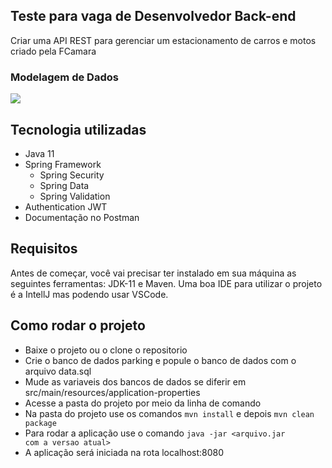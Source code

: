 ## Teste para vaga de Desenvolvedor Back-end
Criar uma API REST para gerenciar um estacionamento de carros e motos criado pela FCamara

### Modelagem de Dados

<img src="https://i.imgur.com/n7TsL06.png">

## Tecnologia utilizadas

- Java 11
- Spring Framework
  - Spring Security
  - Spring Data
  - Spring Validation
- Authentication JWT
- Documentação no Postman

## Requisitos

Antes de começar, você vai precisar ter instalado em sua máquina as seguintes ferramentas: JDK-11 e Maven. Uma boa IDE para utilizar o projeto é a IntellJ mas podendo usar VSCode.

## Como rodar o projeto

- Baixe o projeto ou o clone o repositorio
- Crie o banco de dados parking e popule o banco de dados com o arquivo data.sql
- Mude as variaveis dos bancos de dados se diferir em src/main/resources/application-properties
- Acesse a pasta do projeto por meio da linha de comando
- Na pasta do projeto use os comandos <code>mvn install</code> e depois <code>mvn clean package</code>
- Para rodar a aplicação use o comando <code>java -jar <arquivo.jar com a versao atual></code>
- A aplicação será iniciada na rota localhost:8080
